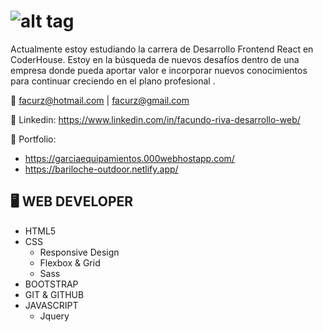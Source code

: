 # ![alt tag](https://media-exp1.licdn.com/dms/image/C4E16AQH7b5qf_PXaTQ/profile-displaybackgroundimage-shrink_200_800/0/1635605370178?e=1640822400&v=beta&t=uLLR36UUK6az4BCKCg5vJhpFB_zGZLkqpS1BLPMXn64)

Actualmente estoy estudiando la carrera de Desarrollo Frontend React en CoderHouse. 
Estoy en la búsqueda de nuevos desafíos dentro de una empresa donde pueda aportar valor e incorporar nuevos conocimientos para continuar creciendo en el plano profesional .

:e-mail: facurz@hotmail.com | facurz@gmail.com

:link: Linkedin: https://www.linkedin.com/in/facundo-riva-desarrollo-web/

:link: Portfolio: 
 * https://garciaequipamientos.000webhostapp.com/
 * https://bariloche-outdoor.netlify.app/



## :desktop_computer: WEB DEVELOPER


* HTML5
* CSS
  * Responsive Design
  * Flexbox & Grid
  * Sass
* BOOTSTRAP 
* GIT & GITHUB
* JAVASCRIPT 
  * Jquery


